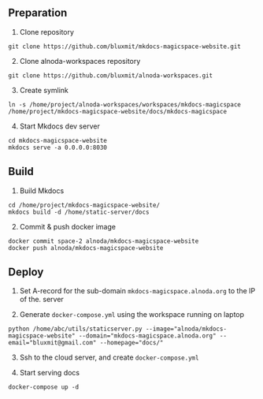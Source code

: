 ## Preparation

1. Clone repository 

```
git clone https://github.com/bluxmit/mkdocs-magicspace-website.git
```

2. Clone alnoda-workspaces repository

```
git clone https://github.com/bluxmit/alnoda-workspaces.git
```

3. Create symlink

```
ln -s /home/project/alnoda-workspaces/workspaces/mkdocs-magicspace /home/project/mkdocs-magicspace-website/docs/mkdocs-magicspace
```

4. Start Mkdocs dev server 
```
cd mkdocs-magicspace-website
mkdocs serve -a 0.0.0.0:8030
```


## Build 

1. Build Mkdocs

```
cd /home/project/mkdocs-magicspace-website/
mkdocs build -d /home/static-server/docs 
```

2. Commit & push docker image

```
docker commit space-2 alnoda/mkdocs-magicspace-website
docker push alnoda/mkdocs-magicspace-website
```


## Deploy 

1. Set A-record for the sub-domain `mkdocs-magicspace.alnoda.org` to the IP of the. server

2. Generate `docker-compose.yml` using the workspace running on laptop

```
python /home/abc/utils/staticserver.py --image="alnoda/mkdocs-magicspace-website" --domain="mkdocs-magicspace.alnoda.org" --email="bluxmit@gmail.com" --homepage="docs/"
```

3. Ssh to the cloud server, and create `docker-compose.yml`

4. Start serving docs

```
docker-compose up -d
```


